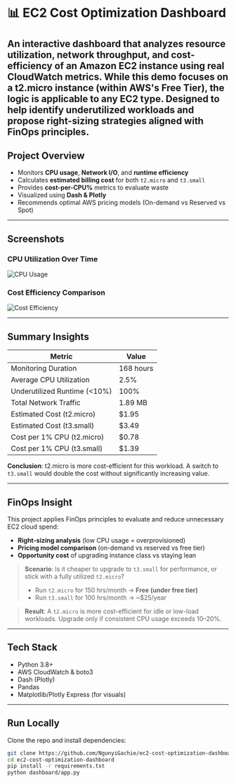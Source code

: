 # 📊 EC2 Cost Optimization Dashboard

An interactive dashboard that analyzes resource utilization, network throughput, and cost-efficiency of an Amazon EC2 instance using real CloudWatch metrics. While this demo focuses on a t2.micro instance (within AWS's Free Tier), the logic is applicable to any EC2 type. Designed to help identify underutilized workloads and propose right-sizing strategies aligned with FinOps principles.
---
##  Project Overview
- Monitors **CPU usage**, **Network I/O**, and **runtime efficiency**
- Calculates **estimated billing cost** for both `t2.micro` and `t3.small`
- Provides **cost-per-CPU%** metrics to evaluate waste
- Visualized using **Dash & Plotly**
- Recommends optimal AWS pricing models (On-demand vs Reserved vs Spot)
---

## Screenshots
### CPU Utilization Over Time
![CPU Usage](assets/cpu_usage_plot.png)

### Cost Efficiency Comparison
![Cost Efficiency](assets/cost_efficiency_comparison.png)

---
##  Summary Insights
| Metric                         | Value          |
|--------------------------------|----------------|
| Monitoring Duration            | 168 hours      |
| Average CPU Utilization        | 2.5%           |
| Underutilized Runtime (<10%)   | 100%           |
| Total Network Traffic          | 1.89 MB        |
| Estimated Cost (t2.micro)      | $1.95          |
| Estimated Cost (t3.small)      | $3.49          |
| Cost per 1% CPU (t2.micro)     | $0.78          |
| Cost per 1% CPU (t3.small)     | $1.39          |

**Conclusion**: t2.micro is more cost-efficient for this workload. A switch to `t3.small` would double the cost without significantly increasing value.

---


## FinOps Insight

This project applies FinOps principles to evaluate and reduce unnecessary EC2 cloud spend:

- **Right-sizing analysis** (low CPU usage = overprovisioned)
- **Pricing model comparison** (on-demand vs reserved vs free tier)
- **Opportunity cost** of upgrading instance class vs staying lean

> **Scenario**:
> Is it cheaper to upgrade to `t3.small` for performance, or stick with a fully utilized `t2.micro`?
>
> - Run `t2.micro` for 150 hrs/month → **Free (under free tier)**
> - Run `t3.small` for 100 hrs/month → ~$25/year

> **Result**: A `t2.micro` is more cost-efficient for idle or low-load workloads. Upgrade only if consistent CPU usage exceeds 10–20%.

---

## Tech Stack
- Python 3.8+
- AWS CloudWatch & boto3
- Dash (Plotly)
- Pandas
- Matplotlib/Plotly Express (for visuals)

---
## Run Locally
Clone the repo and install dependencies:

```bash
git clone https://github.com/NgunyiGachie/ec2-cost-optimization-dashboard.git
cd ec2-cost-optimization-dashboard
pip install -r requirements.txt
python dashboard/app.py